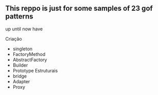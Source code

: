 ## This reppo is just for some samples of 23 gof patterns


up until now have 

Criação
  * singleton
  * FactoryMethod
  * AbstractFactory
  * Builder
  * Prototype
Estruturais
  * bridge
  * Adapter
  * Proxy